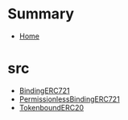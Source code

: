 # Summary
- [Home](README.md)
# src
  - [BindingERC721](src/BindingERC721.sol/contract.BindingERC721.md)
  - [PermissionlessBindingERC721](src/BindingERC721.sol/contract.PermissionlessBindingERC721.md)
  - [TokenboundERC20](src/TokenboundERC20.sol/contract.TokenboundERC20.md)
